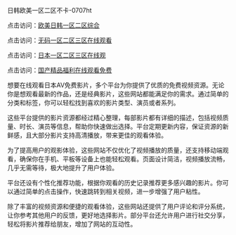 日韩欧美一区二区不卡-0707ht


点击访问：<a href="https://tfda.pages.dev/">欧美日韩一区二区综合</a>

点击访问：<a href="https://bered.pages.dev/">无码一区二区三区在线观看</a>

点击访问：<a href="https://gfd-5xg.pages.dev/">日本一区二区三区在线观</a>

点击访问：<a href="https://fdhf-454.pages.dev/">国产精品福利在线观看免费</a>

想要在线观看日本AV免费影片，多个平台为你提供了优质的免费视频资源。无论你是想观看最新的作品，还是经典影片，这些网站都能满足你的需求。通过简单的分类和标签，你可以轻松找到喜欢的影片类型、演员或者系列。

这些平台提供的影片资源都经过精心整理，每部影片都有详细的描述，包括视频质量、时长、演员等信息，帮助你快速做出选择。平台定期更新内容，保证资源的新鲜感，且大部分影片支持高清播放，带来更佳的观看体验。

为了提高用户的观影体验，这些网站不仅优化了视频播放的质量，还支持移动端观看，确保你在手机、平板等设备上也能轻松观看。页面设计简洁，视频播放流畅，几乎无需等待，极大地提升了用户体验。

平台还设有个性化推荐功能，根据你观看的历史记录推荐更多感兴趣的影片。你可以通过简单的点击操作，快速跳转到相关视频，进一步增强了用户粘性。

除了丰富的视频资源和便捷的观看体验，这些网站还提供了用户评论和评分系统，让你参考其他用户的反馈，更好地选择影片。部分平台还允许用户进行社交分享，轻松将影片推荐给朋友，增加了网站的互动性。

<span style="display:none;">[Canonical link](）</span>
